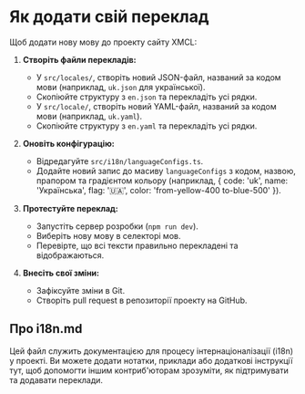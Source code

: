 # Як додати свій переклад

Щоб додати нову мову до проекту сайту XMCL:

1. **Створіть файли перекладів:**
   - У `src/locales/`, створіть новий JSON-файл, названий за кодом мови (наприклад, `uk.json` для української).
   - Скопіюйте структуру з `en.json` та перекладіть усі рядки.
   - У `src/locale/`, створіть новий YAML-файл, названий за кодом мови (наприклад, `uk.yaml`).
   - Скопіюйте структуру з `en.yaml` та перекладіть усі рядки.

2. **Оновіть конфігурацію:**
   - Відредагуйте `src/i18n/languageConfigs.ts`.
   - Додайте новий запис до масиву `languageConfigs` з кодом, назвою, прапором та градієнтом кольору (наприклад, { code: 'uk', name: 'Українська', flag: '🇺🇦', color: 'from-yellow-400 to-blue-500' }).

3. **Протестуйте переклад:**
   - Запустіть сервер розробки (`npm run dev`).
   - Виберіть нову мову в селекторі мов.
   - Перевірте, що всі тексти правильно перекладені та відображаються.

4. **Внесіть свої зміни:**
   - Зафіксуйте зміни в Git.
   - Створіть pull request в репозиторії проекту на GitHub.

## Про i18n.md
Цей файл служить документацією для процесу інтернаціоналізації (i18n) у проекті. Ви можете додати нотатки, приклади або додаткові інструкції тут, щоб допомогти іншим контриб'юторам зрозуміти, як підтримувати та додавати переклади.